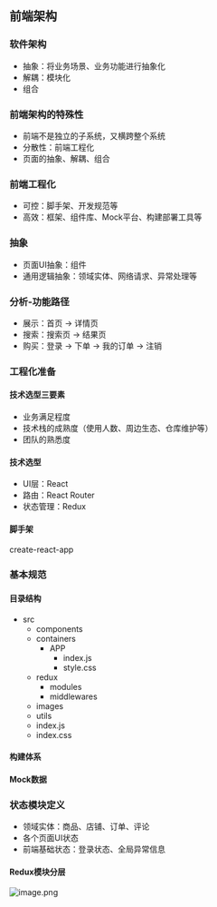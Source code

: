 ## 前端架构

### 软件架构
- 抽象：将业务场景、业务功能进行抽象化
- 解耦：模块化
- 组合

### 前端架构的特殊性
- 前端不是独立的子系统，又横跨整个系统
- 分散性：前端工程化
- 页面的抽象、解耦、组合

### 前端工程化
- 可控：脚手架、开发规范等
- 高效：框架、组件库、Mock平台、构建部署工具等

### 抽象
- 页面UI抽象：组件
- 通用逻辑抽象：领域实体、网络请求、异常处理等

### 分析-功能路径
- 展示：首页 -> 详情页
- 搜索：搜索页 -> 结果页
- 购买：登录 -> 下单 -> 我的订单 -> 注销

### 工程化准备
#### 技术选型三要素
- 业务满足程度
- 技术栈的成熟度（使用人数、周边生态、仓库维护等）
- 团队的熟悉度

#### 技术选型
- UI层：React
- 路由：React Router
- 状态管理：Redux

#### 脚手架
create-react-app

### 基本规范
#### 目录结构
- src
  - components
  - containers
    - APP
      - index.js
      - style.css
  - redux
    - modules
    - middlewares
  - images
  - utils
  - index.js
  - index.css  
#### 构建体系

#### Mock数据

### 状态模块定义
- 领域实体：商品、店铺、订单、评论
- 各个页面UI状态
- 前端基础状态：登录状态、全局异常信息

#### Redux模块分层
![image.png](https://i.loli.net/2021/02/19/kDv4XH1Nj7gI23Q.png)
